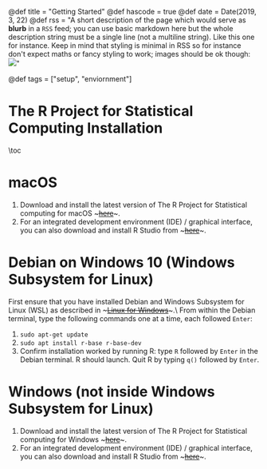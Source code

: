 @def title = "Getting Started"
@def hascode = true
@def date = Date(2019, 3, 22)
@def rss = "A short description of the page which would serve as **blurb** in a `RSS` feed; you can use basic markdown here but the whole description string must be a single line (not a multiline string). Like this one for instance. Keep in mind that styling is minimal in RSS so for instance don't expect maths or fancy styling to work; images should be ok though: ![](https://upload.wikimedia.org/wikipedia/en/3/32/Rick_and_Morty_opening_credits.jpeg)"

@def tags = ["setup", "enviornment"]

# The R Project for Statistical Computing Installation

\toc

# macOS
1. Download and install the latest version of The R Project for Statistical computing for macOS ~~~<a href="https://cloud.r-project.org/" target="_blank">here</a>~~~.
2. For an integrated development environment (IDE) / graphical interface, you can also download and install R Studio from ~~~<a href="https://rstudio.com/products/rstudio/download/#download" target="_blank">here</a>~~~.

# Debian on Windows 10 (Windows Subsystem for Linux)
First ensure that you have installed Debian and Windows Subsystem for Linux (WSL) as described in ~~~<a href="/programming/setup/wsl/">Linux for Windows</a>~~~.\\
From within the Debian terminal, type the following commands one at a time, each followed `Enter`:
1. `sudo apt-get update`
2. `sudo apt install r-base r-base-dev`
3. Confirm installation worked by running R: type `R` followed by `Enter` in the Debian terminal. R should launch. Quit R by typing `q()` followed by `Enter`.

# Windows (not inside Windows Subsystem for Linux)
1. Download and install the latest version of The R Project for Statistical computing for Windows ~~~<a href="https://cloud.r-project.org/" target="_blank">here</a>~~~.
2. For an integrated development environment (IDE) / graphical interface, you can also download and install R Studio from ~~~<a href="https://rstudio.com/products/rstudio/download/#download" target="_blank">here</a>~~~.